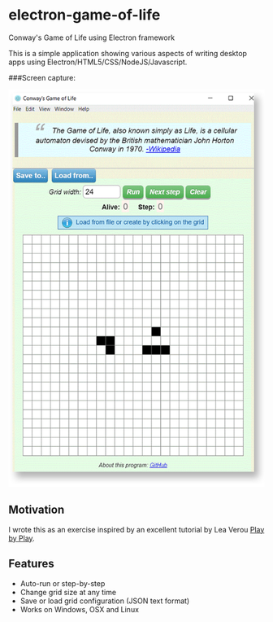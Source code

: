 # electron-game-of-life
Conway's Game of Life using Electron framework

This is a simple application showing various aspects of writing 
desktop apps using Electron/HTML5/CSS/NodeJS/Javascript.

###Screen capture:

<img src='gof-demo.png' width='600px' />

## Motivation
I wrote this as an exercise inspired by an excellent tutorial by Lea Verou [Play by Play](https://www.pluralsight.com/courses/play-by-play-lea-verou).

## Features
- Auto-run or step-by-step
- Change grid size at any time
- Save or load grid configuration (JSON text format)
- Works on Windows, OSX and Linux

